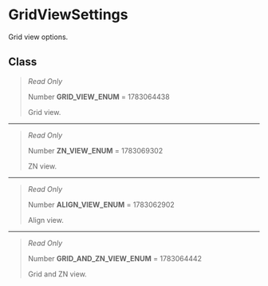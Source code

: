 # GridViewSettings
Grid view options.

## Class
> *Read Only* 
> 
> Number **GRID_VIEW_ENUM** = 1783064438
> 
> Grid view.
*** 
> *Read Only* 
> 
> Number **ZN_VIEW_ENUM** = 1783069302
> 
> ZN view.
*** 
> *Read Only* 
> 
> Number **ALIGN_VIEW_ENUM** = 1783062902
> 
> Align view.
*** 
> *Read Only* 
> 
> Number **GRID_AND_ZN_VIEW_ENUM** = 1783064442
> 
> Grid and ZN view.

